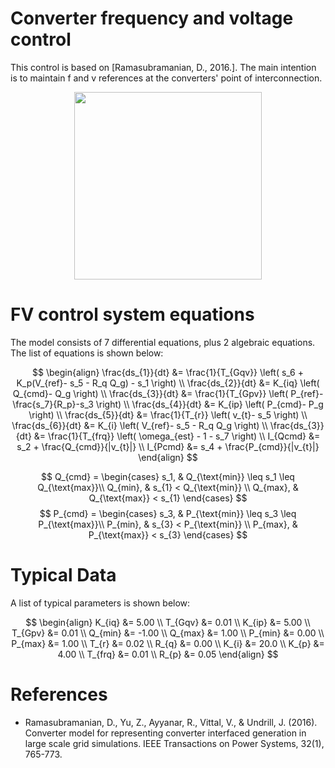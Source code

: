 # Converter frequency and voltage control
This control is based on [Ramasubramanian, D., 2016.]. The main intention is to maintain f and v references at the converters' point of interconnection.
<div align="center">
  <img src="https://github.com/user-attachments/assets/3ee38622-df1a-459b-8554-1532d05b529c" width="300">
</div>

# FV control system equations
The model consists of 7 differential equations, plus 2 algebraic equations. The list of equations is shown below:

$$
\begin{align}
\frac{ds_{1}}{dt} &= \frac{1}{T_{Gqv}} \left( s_6 + K_p(V_{ref}- s_5 - R_q Q_g) - s_1 \right) \\
\frac{ds_{2}}{dt} &= K_{iq} \left( Q_{cmd}- Q_g \right) \\
\frac{ds_{3}}{dt} &= \frac{1}{T_{Gpv}} \left( P_{ref}- \frac{s_7}{R_p}-s_3 \right) \\
\frac{ds_{4}}{dt} &= K_{ip} \left( P_{cmd}- P_g \right) \\
\frac{ds_{5}}{dt} &= \frac{1}{T_{r}}  \left( v_{t}- s_5 \right) \\
\frac{ds_{6}}{dt} &= K_{i} \left( V_{ref}- s_5 - R_q Q_g \right) \\
\frac{ds_{3}}{dt} &= \frac{1}{T_{frq}} \left( \omega_{est} - 1 - s_7 \right) \\
I_{Qcmd}          &= s_2 + \frac{Q_{cmd}}{|v_{t}|} \\
I_{Pcmd}          &= s_4 + \frac{P_{cmd}}{|v_{t}|}
\end{align}
$$

$$
Q_{cmd} =
\begin{cases} 
    s_1, & Q_{\text{min}} \leq s_1 \leq Q_{\text{max}}\\
    Q_{min}, & s_{1} < Q_{\text{min}}  \\
    Q_{max}, & Q_{\text{max}} < s_{1} 
\end{cases}
$$
$$
P_{cmd} =
\begin{cases} 
    s_3, & P_{\text{min}} \leq s_3 \leq P_{\text{max}}\\
    P_{min}, & s_{3} < P_{\text{min}}  \\
    P_{max}, & P_{\text{max}} < s_{3} 
\end{cases}
$$

# Typical Data
A list of typical parameters is shown below:

$$
\begin{align}
K_{iq} &= 5.00 \\
T_{Gqv} &= 0.01 \\
K_{ip} &= 5.00 \\
T_{Gpv} &= 0.01 \\
Q_{min} &= -1.00 \\
Q_{max} &= 1.00 \\
P_{min} &= 0.00 \\
P_{max} &= 1.00 \\
T_{r} &= 0.02 \\
R_{q} &= 0.00 \\
K_{i} &= 20.0 \\
K_{p} &= 4.00 \\
T_{frq} &= 0.01 \\
R_{p} &= 0.05
\end{align}
$$

# References
- Ramasubramanian, D., Yu, Z., Ayyanar, R., Vittal, V., & Undrill, J. (2016). Converter model for representing converter interfaced generation in large scale grid simulations. IEEE Transactions on Power Systems, 32(1), 765-773.
